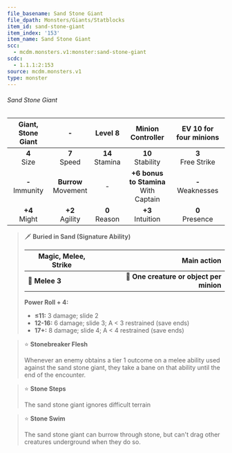 ```yaml
---
file_basename: Sand Stone Giant
file_dpath: Monsters/Giants/Statblocks
item_id: sand-stone-giant
item_index: '153'
item_name: Sand Stone Giant
scc:
  - mcdm.monsters.v1:monster:sand-stone-giant
scdc:
  - 1.1.1:2:153
source: mcdm.monsters.v1
type: monster
---
```


###### Sand Stone Giant

| Giant, Stone Giant  |            -             |       Level 8       |             Minion Controller             | EV 10 for four minions |
| :-----------------: | :----------------------: | :-----------------: | :---------------------------------------: | :--------------------: |
|   **4**<br/> Size   |     **7**<br/> Speed     | **14**<br/> Stamina |           **10**<br/> Stability           | **3**<br/> Free Strike |
| **-**<br/> Immunity | **Burrow**<br/> Movement |          -          | **+6 bonus to Stamina**<br/> With Captain | **-**<br/> Weaknesses  |
|  **+4**<br/> Might  |   **+2**<br/> Agility    |  **0**<br/> Reason  |           **+3**<br/> Intuition           |  **0**<br/> Presence   |

<!-- -->
> 🗡 **Buried in Sand (Signature Ability)**
>
> | **Magic, Melee, Strike** |                          **Main action** |
> | ------------------------ | ---------------------------------------: |
> | **📏 Melee 3**           | **🎯 One creature or object per minion** |
>
> **Power Roll + 4:**
>
> - **≤11:** 3 damage; slide 2
> - **12-16:** 6 damage; slide 3; A < 3 restrained (save ends)
> - **17+:** 8 damage; slide 4; A < 4 restrained (save ends)

<!-- -->
> ⭐️ **Stonebreaker Flesh**
>
> Whenever an enemy obtains a tier 1 outcome on a melee ability used against the sand stone giant, they take a bane on that ability until the end of the encounter.

<!-- -->
> ⭐️ **Stone Steps**
>
> The sand stone giant ignores difficult terrain

<!-- -->
> ⭐️ **Stone Swim**
>
> The sand stone giant can burrow through stone, but can't drag other creatures underground when they do so.
